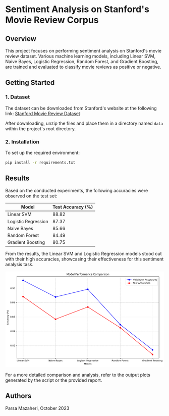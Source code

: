 

# Sentiment Analysis on Stanford's Movie Review Corpus

## Overview
This project focuses on performing sentiment analysis on Stanford's movie review dataset. Various machine learning models, including Linear SVM, Naive Bayes, Logistic Regression, Random Forest, and Gradient Boosting, are trained and evaluated to classify movie reviews as positive or negative.

## Getting Started

### 1. Dataset
The dataset can be downloaded from Stanford's website at the following link:
[Stanford Movie Review Dataset](https://ai.stanford.edu/amaas/data/sentiment/)

After downloading, unzip the files and place them in a directory named `data` within the project's root directory.

### 2. Installation
To set up the required environment:

```bash
pip install -r requirements.txt
```


## Results
Based on the conducted experiments, the following accuracies were observed on the test set:

| Model               | Test Accuracy (%) |
|---------------------|-------------------|
| Linear SVM          | 88.82             |
| Logistic Regression | 87.37             |
| Naive Bayes         | 85.66             |
| Random Forest       | 84.49             |
| Gradient Boosting   | 80.75             |

From the results, the Linear SVM and Logistic Regression models stood out with their high accuracies, showcasing their effectiveness for this sentiment analysis task.

![Model Results](./output/results.png)

For a more detailed comparison and analysis, refer to the output plots generated by the script or the provided report.


## Authors
Parsa Mazaheri, October 2023